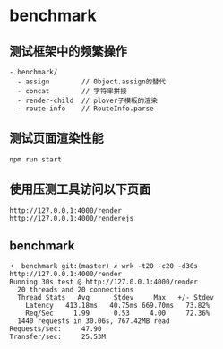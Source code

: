 # benchmark


## 测试框架中的频繁操作


```
- benchmark/
  - assign        // Object.assign的替代
  - concat        // 字符串拼接
  - render-child  // plover子模板的渲染
  - route-info    // RouteInfo.parse
```


## 测试页面渲染性能

```
npm run start
```

## 使用压测工具访问以下页面

```
http://127.0.0.1:4000/render
http://127.0.0.1:4000/renderejs
```


## benchmark

```
➜  benchmark git:(master) ✗ wrk -t20 -c20 -d30s http://127.0.0.1:4000/render
Running 30s test @ http://127.0.0.1:4000/render
  20 threads and 20 connections
  Thread Stats   Avg      Stdev     Max   +/- Stdev
    Latency   413.18ms   40.75ms 669.70ms   73.82%
    Req/Sec     1.99      0.53     4.00     72.36%
  1440 requests in 30.06s, 767.42MB read
Requests/sec:     47.90
Transfer/sec:     25.53M
````
